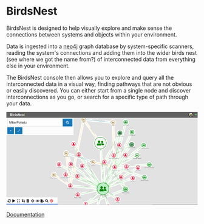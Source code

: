 # BirdsNest

BirdsNest is designed to help visually explore and make sense the connections between systems and objects within your environment. 

Data is ingested into a [neo4j](https://neo4j.com/ "neo4j") graph database by system-specific scanners, reading the system's connections and adding them into the wider birds nest (see where we got the name from?) of interconnected data from everything else in your environment. 

The BirdsNest console then allows you to explore and query all the interconnected data in a visual way, finding pathways that are not obvious or easily discovered. You can either start from a single node and discover interconnections as you go, or search for a specific type of path through your data. 

![Console example](documentation/image/console_view1.png "Console example")


[Documentation](/documentation/README.md "Documentation")